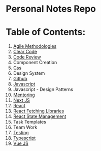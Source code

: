# Personal Notes Repo

# Table of Contents:
1) [Agile Methodologies](agile-methodologies.md)
2) [Clear Code](clear-code.md)
3) [Code Review](code-review.md)
4) Component Creation
5) [Css](css.md)
6) Design System
7) [Github](github-best-practices.md)
8) [Javascript](javascript.md)
9) Javascript - Design Patterns
10) [Mentoring](mentoring.md)
11) [Next JS](next-js.md)
12) [React](react-js.md) 
13) [React Fetching Libraries](react-fetching.md)
14) [React State Management](react-state-management.md)
15) Task Templates
16) Team Work
17) [Testing](testing.md)
18) [Typescript](typescript.md)
19) [Vue JS](vue-js.md)

